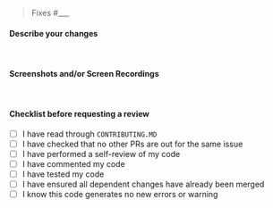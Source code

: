 > Fixes #___

#### Describe your changes

<br>

#### Screenshots and/or Screen Recordings

<br>

#### Checklist before requesting a review
- [ ] I have read through `CONTRIBUTING.MD`
- [ ] I have checked that no other PRs are out for the same issue
- [ ] I have performed a self-review of my code
- [ ] I have commented my code
- [ ] I have tested my code
- [ ] I have ensured all dependent changes have already been merged
- [ ] I know this code generates no new errors or warning
